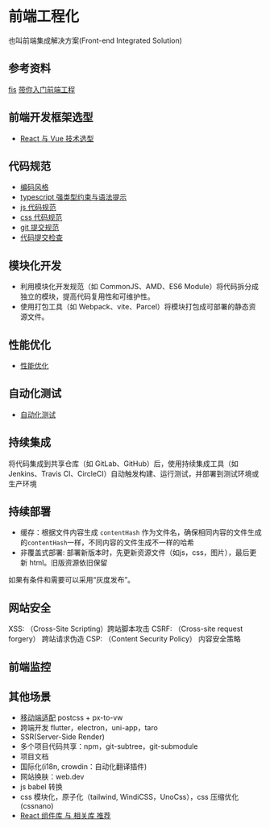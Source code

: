 # 前端工程化
也叫前端集成解决方案(Front-end Integrated Solution)

## 参考资料
[fis](https://github.com/fouber/blog)
[带你入门前端工程](https://woai3c.gitee.io/introduction-to-front-end-engineering/02.html#%E4%BB%A3%E7%A0%81%E8%A7%84%E8%8C%83)


## 前端开发框架选型
- [React 与 Vue 技术选型](https://mp.weixin.qq.com/s?__biz=MzAxODcyNjEzNQ==&idx=3&mid=2247571219&sn=77d2e326bd8039bafd47eaf4b4577a9d)


## 代码规范
- [编码风格](./code-style.md)
- [typescript 强类型约束与语法提示](./ts.md)
- [js 代码规范](./eslint.md)
- [css 代码规范](./stylelint.md)
- [git 提交规范](./git.md)
- [代码提交检查](./code-lint.md)


## 模块化开发
- 利用模块化开发规范（如 CommonJS、AMD、ES6 Module）将代码拆分成独立的模块，提高代码复用性和可维护性。
- 使用打包工具（如 Webpack、vite、Parcel）将模块打包成可部署的静态资源文件。


## 性能优化
- [性能优化](./performance.md)


## 自动化测试
- [自动化测试](./test.md)


## 持续集成
将代码集成到共享仓库（如 GitLab、GitHub）后，使用持续集成工具（如 Jenkins、Travis CI、CircleCI）自动触发构建、运行测试，并部署到测试环境或生产环境


## 持续部署
- 缓存：根据文件内容生成 `contentHash` 作为文件名，确保相同内容的文件生成的`contentHash`一样，不同内容的文件生成不一样的哈希
- 非覆盖式部署: 部署新版本时，先更新资源文件（如js，css，图片），最后更新 html。旧版资源依旧保留

如果有条件和需要可以采用“灰度发布”。


## 网站安全
XSS: （Cross-Site Scripting）跨站脚本攻击
CSRF: （Cross-site request forgery） 跨站请求伪造
CSP: （Content Security Policy） 内容安全策略


## 前端监控


## 其他场景
- [移动端适配](https://mp.weixin.qq.com/s/-yQtgXqZVTg50IstopaS9g) postcss + px-to-vw
- 跨端开发 flutter，electron，uni-app，taro
- SSR(Server-Side Render)
- 多个项目代码共享：npm，git-subtree，git-submodule
- 项目文档
- 国际化(i18n, crowdin：自动化翻译插件)
- 网站换肤：web.dev
- js babel 转换
- css 模块化，原子化（tailwind, WindiCSS，UnoCss），css 压缩优化(cssnano)
- [React 组件库 与 相关库 推荐](https://zhuanlan.zhihu.com/p/546697951)